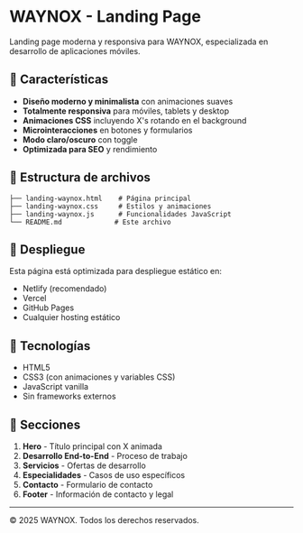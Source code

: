# WAYNOX - Landing Page

Landing page moderna y responsiva para WAYNOX, especializada en desarrollo de aplicaciones móviles.

## 🎯 Características

- **Diseño moderno y minimalista** con animaciones suaves
- **Totalmente responsiva** para móviles, tablets y desktop
- **Animaciones CSS** incluyendo X's rotando en el background
- **Microinteracciones** en botones y formularios
- **Modo claro/oscuro** con toggle
- **Optimizada para SEO** y rendimiento

## 📁 Estructura de archivos

```
├── landing-waynox.html    # Página principal
├── landing-waynox.css     # Estilos y animaciones
├── landing-waynox.js      # Funcionalidades JavaScript
└── README.md             # Este archivo
```

## 🚀 Despliegue

Esta página está optimizada para despliegue estático en:
- Netlify (recomendado)
- Vercel
- GitHub Pages
- Cualquier hosting estático

## 🎨 Tecnologías

- HTML5
- CSS3 (con animaciones y variables CSS)
- JavaScript vanilla
- Sin frameworks externos

## 📱 Secciones

1. **Hero** - Título principal con X animada
2. **Desarrollo End-to-End** - Proceso de trabajo
3. **Servicios** - Ofertas de desarrollo
4. **Especialidades** - Casos de uso específicos
5. **Contacto** - Formulario de contacto
6. **Footer** - Información de contacto y legal

---

© 2025 WAYNOX. Todos los derechos reservados. 